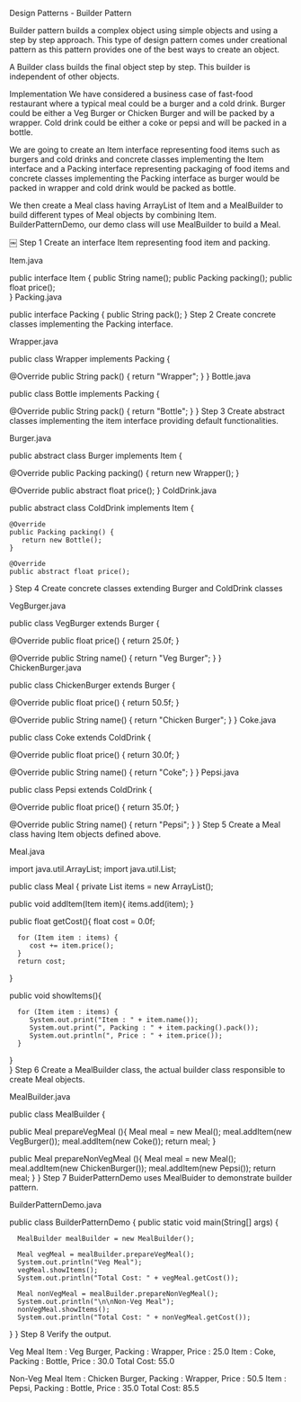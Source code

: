 Design Patterns - Builder Pattern
  
Builder pattern builds a complex object using simple objects and using a step by step approach. This type of design pattern comes under creational pattern as this pattern provides one of the best ways to create an object.

A Builder class builds the final object step by step. This builder is independent of other objects.

Implementation
We have considered a business case of fast-food restaurant where a typical meal could be a burger and a cold drink. Burger could be either a Veg Burger or Chicken Burger and will be packed by a wrapper. Cold drink could be either a coke or pepsi and will be packed in a bottle.

We are going to create an Item interface representing food items such as burgers and cold drinks and concrete classes implementing the Item interface and a Packing interface representing packaging of food items and concrete classes implementing the Packing interface as burger would be packed in wrapper and cold drink would be packed as bottle.

We then create a Meal class having ArrayList of Item and a MealBuilder to build different types of Meal objects by combining Item. BuilderPatternDemo, our demo class will use MealBuilder to build a Meal.

￼
Step 1
Create an interface Item representing food item and packing.

Item.java

public interface Item {
   public String name();
   public Packing packing();
   public float price();	
}
Packing.java

public interface Packing {
   public String pack();
}
Step 2
Create concrete classes implementing the Packing interface.

Wrapper.java

public class Wrapper implements Packing {

   @Override
   public String pack() {
      return "Wrapper";
   }
}
Bottle.java

public class Bottle implements Packing {

   @Override
   public String pack() {
      return "Bottle";
   }
}
Step 3
Create abstract classes implementing the item interface providing default functionalities.

Burger.java

public abstract class Burger implements Item {

   @Override
   public Packing packing() {
      return new Wrapper();
   }

   @Override
   public abstract float price();
}
ColdDrink.java

public abstract class ColdDrink implements Item {

	@Override
	public Packing packing() {
       return new Bottle();
	}

	@Override
	public abstract float price();
}
Step 4
Create concrete classes extending Burger and ColdDrink classes

VegBurger.java

public class VegBurger extends Burger {

   @Override
   public float price() {
      return 25.0f;
   }

   @Override
   public String name() {
      return "Veg Burger";
   }
}
ChickenBurger.java

public class ChickenBurger extends Burger {

   @Override
   public float price() {
      return 50.5f;
   }

   @Override
   public String name() {
      return "Chicken Burger";
   }
}
Coke.java

public class Coke extends ColdDrink {

   @Override
   public float price() {
      return 30.0f;
   }

   @Override
   public String name() {
      return "Coke";
   }
}
Pepsi.java

public class Pepsi extends ColdDrink {

   @Override
   public float price() {
      return 35.0f;
   }

   @Override
   public String name() {
      return "Pepsi";
   }
}
Step 5
Create a Meal class having Item objects defined above.

Meal.java

import java.util.ArrayList;
import java.util.List;

public class Meal {
   private List<Item> items = new ArrayList<Item>();	

   public void addItem(Item item){
      items.add(item);
   }

   public float getCost(){
      float cost = 0.0f;
      
      for (Item item : items) {
         cost += item.price();
      }		
      return cost;
   }

   public void showItems(){
   
      for (Item item : items) {
         System.out.print("Item : " + item.name());
         System.out.print(", Packing : " + item.packing().pack());
         System.out.println(", Price : " + item.price());
      }		
   }	
}
Step 6
Create a MealBuilder class, the actual builder class responsible to create Meal objects.

MealBuilder.java

public class MealBuilder {

   public Meal prepareVegMeal (){
      Meal meal = new Meal();
      meal.addItem(new VegBurger());
      meal.addItem(new Coke());
      return meal;
   }   

   public Meal prepareNonVegMeal (){
      Meal meal = new Meal();
      meal.addItem(new ChickenBurger());
      meal.addItem(new Pepsi());
      return meal;
   }
}
Step 7
BuiderPatternDemo uses MealBuider to demonstrate builder pattern.

BuilderPatternDemo.java

public class BuilderPatternDemo {
   public static void main(String[] args) {
   
      MealBuilder mealBuilder = new MealBuilder();

      Meal vegMeal = mealBuilder.prepareVegMeal();
      System.out.println("Veg Meal");
      vegMeal.showItems();
      System.out.println("Total Cost: " + vegMeal.getCost());

      Meal nonVegMeal = mealBuilder.prepareNonVegMeal();
      System.out.println("\n\nNon-Veg Meal");
      nonVegMeal.showItems();
      System.out.println("Total Cost: " + nonVegMeal.getCost());
   }
}
Step 8
Verify the output.

Veg Meal
Item : Veg Burger, Packing : Wrapper, Price : 25.0
Item : Coke, Packing : Bottle, Price : 30.0
Total Cost: 55.0


Non-Veg Meal
Item : Chicken Burger, Packing : Wrapper, Price : 50.5
Item : Pepsi, Packing : Bottle, Price : 35.0
Total Cost: 85.5